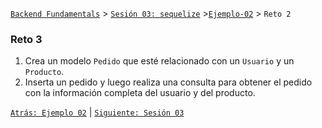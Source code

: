 [`Backend Fundamentals`](../../README.md) > [`Sesión 03: sequelize`](../README.md) >[`Ejemplo-02`](../Ejemplo-02) > `Reto 2`

### Reto 3

1. Crea un modelo `Pedido` que esté relacionado con un `Usuario` y un `Producto`. 
2. Inserta un pedido y luego realiza una consulta para obtener el pedido con la información completa del usuario y del producto.


[`Atrás: Ejemplo 02`](../Ejemplo-03) | [`Siguiente: Sesión 03`](../README.md)
